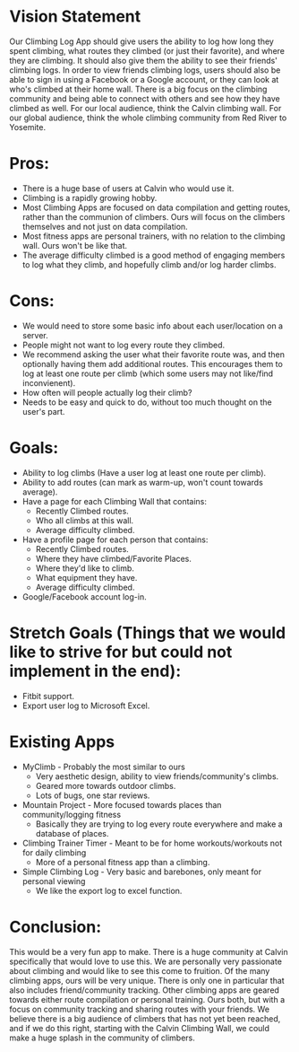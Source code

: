 # Vision Statement
Our Climbing Log App should give users the ability to log how long they spent climbing, what routes they climbed (or just their favorite), and where they are climbing. It should also give them the ability to see their friends' climbing logs. In order to view friends climbing logs, users should also be able to sign in using a Facebook or a Google account, or they can look at who's climbed at their home wall. There is a big focus on the climbing community and being able to connect with others and see how they have climbed as well. For our local audience, think the Calvin climbing wall. For our global audience, think the whole climbing community from Red River to Yosemite.

# Pros: 
+ There is a huge base of users at Calvin who would use it.
+ Climbing is a rapidly growing hobby.
+ Most Climbing Apps are focused on data compilation and getting routes, rather than the communion of climbers. Ours will      focus on the climbers themselves and not just on data compilation.
+ Most fitness apps are personal trainers, with no relation to the climbing wall. Ours won't be like that. 
+ The average difficulty climbed is a good method of engaging members to log what they climb, and hopefully climb and/or log   harder climbs.

# Cons:
+ We would need to store some basic info about each user/location on a server.
+ People might not want to log every route they climbed.
+ We recommend asking the user what their favorite route was, and then optionally having them add additional routes. This       encourages them to log at least one route per climb (which some users may not like/find inconvienent). 
+ How often will people actually log their climb?
+ Needs to be easy and quick to do, without too much thought on the user's part. 

# Goals:
+ Ability to log climbs (Have a user log at least one route per climb).
+ Ability to add routes (can mark as warm-up, won't count towards average).
+ Have a page for each Climbing Wall that contains:
  + Recently Climbed routes.
  + Who all climbs at this wall.
  + Average difficulty climbed.
+ Have a profile page for each person that contains:
  + Recently Climbed routes.
  + Where they have climbed/Favorite Places.
  + Where they'd like to climb.
  + What equipment they have.
  + Average difficulty climbed.
+ Google/Facebook account log-in.

# Stretch Goals (Things that we would like to strive for but could not implement in the end):
+ Fitbit support.
+ Export user log to Microsoft Excel.

# Existing Apps
+ MyClimb - Probably the most similar to ours
  - Very aesthetic design, ability to view friends/community's climbs.
  - Geared more towards outdoor climbs.
  - Lots of bugs, one star reviews.
+ Mountain Project - More focused towards places than community/logging fitness
  - Basically they are trying to log every route everywhere and make a database of places.
+ Climbing Trainer Timer - Meant to be for home workouts/workouts not for daily climbing
  - More of a personal fitness app than a climbing.
+ Simple Climbing Log - Very basic and barebones, only meant for personal viewing
  - We like the export log to excel function.

# Conclusion:
This would be a very fun app to make. There is a huge community at Calvin specifically that would love to use this. We are personally very passionate about climbing and would like to see this come to fruition. Of the many climbing apps, ours will be very unique. There is only one in particular that also includes friend/community tracking. Other climbing apps are geared towards either route compilation or personal training. Ours both, but with a focus on community tracking and sharing routes with your friends. We believe there is a big audience of climbers that has not yet been reached, and if we do this right, starting with the Calvin Climbing Wall, we could make a huge splash in the community of climbers.
